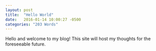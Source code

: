 ```yaml
---
layout: post
title:  "Hello World"
date:   2016-01-14 10:00:27 -0500
categories: "203 Words"
---
```


<p>Hello and welcome to my blog! This site will host my thoughts for the foreseeable future.</p>
